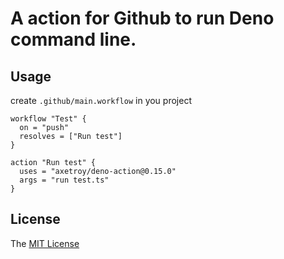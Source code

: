# A action for Github to run Deno command line.

## Usage

create `.github/main.workflow` in you project

```workflow
workflow "Test" {
  on = "push"
  resolves = ["Run test"]
}

action "Run test" {
  uses = "axetroy/deno-action@0.15.0"
  args = "run test.ts"
}
```


## License

The [MIT License](https://github.com/axetroy/deno-action/blob/master/LICENSE)
